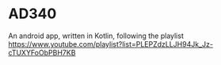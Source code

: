 # AD340

An android app, written in Kotlin, following the playlist https://www.youtube.com/playlist?list=PLEPZdzLLJH94Jk_Jz-cTUXYFoObPBH7KB
